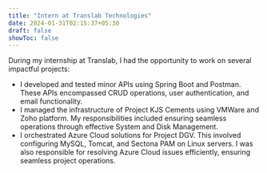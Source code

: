 ```yaml
---
title: "Intern at Translab Technologies"
date: 2024-01-31T02:15:37+05:30
draft: false
showToc: false
---
```


During my internship at Translab, I had the opportunity to work on several impactful projects:

- I developed and tested minor APIs using Spring Boot and Postman. These APIs encompassed CRUD operations, user authentication, and email functionality.
- I managed the infrastructure of Project KJS Cements using VMWare and Zoho platform. My responsibilities included ensuring seamless operations through effective System and Disk Management.
- I orchestrated Azure Cloud solutions for Project DGV. This involved configuring MySQL, Tomcat, and Sectona PAM on Linux servers. I was also responsible for resolving Azure Cloud issues efficiently, ensuring seamless project operations.
